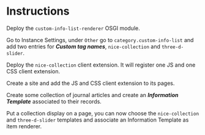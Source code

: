 # Instructions

Deploy the `custom-info-list-renderer` OSGI module.

Go to Instance Settings, under `Other` go to `category.custom-info-list` and add two entries for ***Custom tag names***, `nice-collection` and `three-d-slider`.

Deploy the `nice-collection` client extension. It will register one JS and one CSS client extension.

Create a site and add the JS and CSS client extension to its pages.

Create some collection of journal articles and create an ***Information Template*** associated to their records.

Put a collection display on a page, you can now choose the `nice-collection` and `three-d-slider` templates and associate an Information Template as item renderer.

